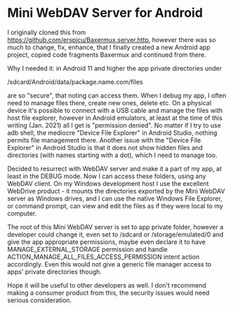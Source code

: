 # Mini WebDAV Server for Android

I originally cloned this from https://github.com/erspicu/Baxermux.server.http, however there
was so much to change, fix, enhance, that I finally created a new Android app project, copied
code fragments Baxermux and continued from there.

Why I needed it: in Android 11 and higher the app private directories under 

/sdcard/Android/data/package.name.com/files

are so "secure", that noting can access them. When I debug my app, I often need to manage files
there, create new ones, delete etc. On a physical device it's possible to connect with a USB cable
and manage the files with host file explorer, however in Android emulators, at least at the time
of this writing (Jan. 2021) all I get is "permission denied". No matter if I try to use adb shell,
the mediocre "Device File Explorer" in Android Studio, nothing permits file management there.
Another issue with the "Device File Explorer" in Android Studio is that it does not show hidden 
files and directories (with names starting with a dot), which I need to manage too.

Decided to resurrect with WebDAV server and make it a part of my app, at least in the DEBUG mode.
Now I can access these folders, using any WebDAV client. On my Windows development host I use the
excellent WebDrive product - it mounts the directories exported by the Mini WebDAV server as 
Windows drives, and I can use the native Windows File Explorer, or command prompt, can view and
edit the files as if they were local to my computer.

The root of this Mini WebDAV server is set to app private folder, however a developer could change
it, even set to /sdcard or /storage/emulated/0 and give the app appropriate permissions, maybe 
even declare it to have MANAGE_EXTERNAL_STORAGE permission and handle 
ACTION_MANAGE_ALL_FILES_ACCESS_PERMISSION intent action accordingly. Even this would not give a
generic file manager access to apps' private directories though.

Hope it will be useful to other developers as well. I don't recommend making a consumer product from
this, the security issues would need serious consideration.